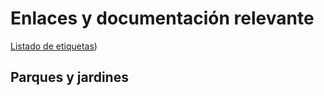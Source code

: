 # Enlaces y documentación relevante

[Listado de etiquetas](http://wiki.openstreetmap.org/wiki/ES:Caracter%C3%ADsticas_de_cartograf%C3%ADa#Hazlo_tu_mismo.2C_hogar.2C_materiales_de_construcci.C3.B3n.2C_jardiner.C3.ADa "Listado de etiquetas"))
## Parques y jardines

